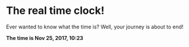 # The real time clock!

Ever wanted to know what the time is? Well, your journey is about to end!

**The time is Nov 25, 2017, 10:23**